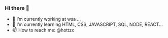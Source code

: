 ### Hi there 👋

- 🔭 I’m currently working at wsa ...
- 🌱 I’m currently learning HTML, CSS, JAVASCRIPT, SQL, NODE, REACT...
- 📫 How to reach me: @hottzx
